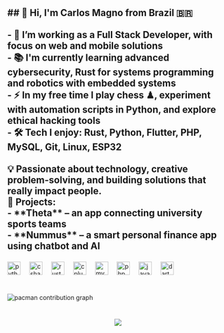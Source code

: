 <h2 align="left">## 👋 Hi, I'm Carlos Magno from Brazil 🇧🇷<br><br>- 🔭 I’m working as a Full Stack Developer, with focus on web and mobile solutions  <br>- 📚 I'm currently learning advanced cybersecurity, Rust for systems programming and robotics with embedded systems  <br>- ⚡ In my free time I play chess ♟, experiment with automation scripts in Python, and explore ethical hacking tools  <br>- 🛠️ Tech I enjoy: Rust, Python, Flutter, PHP, MySQL, Git, Linux, ESP32  <br><br>💡 Passionate about technology, creative problem-solving, and building solutions that really impact people.  <br>🚀 Projects:  <br>- **Theta** – an app connecting university sports teams  <br>- **Nummus** – a smart personal finance app using chatbot and AI</h2>

###

<div align="left">
  <img src="https://cdn.jsdelivr.net/gh/devicons/devicon/icons/python/python-original.svg" height="30" alt="python logo"  />
  <img width="12" />
  <img src="https://cdn.jsdelivr.net/gh/devicons/devicon/icons/csharp/csharp-original.svg" height="30" alt="csharp logo"  />
  <img width="12" />
  <img src="https://cdn.jsdelivr.net/gh/devicons/devicon/icons/rust/rust-original.svg" height="30" alt="rust logo"  />
  <img width="12" />
  <img src="https://cdn.jsdelivr.net/gh/devicons/devicon/icons/cplusplus/cplusplus-original.svg" height="30" alt="cplusplus logo"  />
  <img width="12" />
  <img src="https://cdn.jsdelivr.net/gh/devicons/devicon/icons/mysql/mysql-original.svg" height="30" alt="mysql logo"  />
  <img width="12" />
  <img src="https://cdn.jsdelivr.net/gh/devicons/devicon/icons/php/php-original.svg" height="30" alt="php logo"  />
  <img width="12" />
  <img src="https://cdn.jsdelivr.net/gh/devicons/devicon/icons/java/java-original.svg" height="30" alt="java logo"  />
  <img width="12" />
  <img src="https://cdn.jsdelivr.net/gh/devicons/devicon/icons/dart/dart-original.svg" height="30" alt="dart logo"  />
</div>

###

<br clear="both">

<picture>
  <source media="(prefers-color-scheme: dark)" srcset="https://raw.githubusercontent.com/CMagnno/CMagnno/output/pacman-contribution-graph-dark.svg">
  <source media="(prefers-color-scheme: light)" srcset="https://raw.githubusercontent.com/CMagnno/CMagnno/output/pacman-contribution-graph.svg">
  <img alt="pacman contribution graph" src="https://raw.githubusercontent.com/CMagnno/CMagnno/output/pacman-contribution-graph.svg">
</picture>

###

<br clear="both">

<div align="center">
  <img src="https://profile-counter.glitch.me/CMagnno/count.svg?"  />
</div>

###
